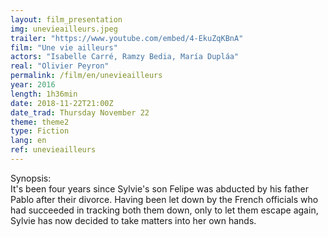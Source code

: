 ```yaml
---
layout: film_presentation
img: unevieailleurs.jpeg
trailer: "https://www.youtube.com/embed/4-EkuZqKBnA"
film: "Une vie ailleurs"
actors: "Isabelle Carré, Ramzy Bedia, María Dupláa"
real: "Olivier Peyron"
permalink: /film/en/unevieailleurs
year: 2016
length: 1h36min
date: 2018-11-22T21:00Z
date_trad: Thursday November 22
theme: theme2
type: Fiction
lang: en
ref: unevieailleurs
---
```


<span class="name"> Synopsis:</span> <br/>
<span class="resumefilm"> It's been four years since Sylvie's son Felipe was abducted by his father Pablo after their divorce. Having been let down by the French officials who had succeeded in tracking both them down, only to let them escape again, Sylvie has now decided to take matters into her own hands. </span>

